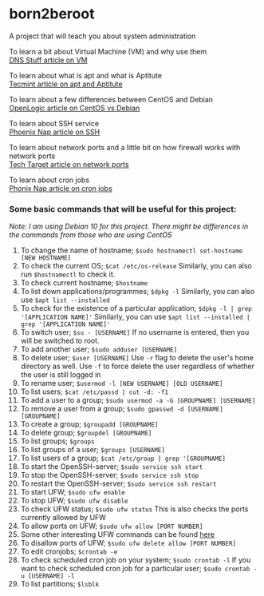 # born2beroot
A project that will teach you about system administration

To learn a bit about Virtual Machine (VM) and why use them  
[DNS Stuff article on VM](https://www.dnsstuff.com/what-is-vm-virtual-machine)

To learn about what is apt and what is Aptitute  
[Tecmint article on apt and Aptitute](https://www.tecmint.com/difference-between-apt-and-aptitude/)

To learn about a few differences between CentOS and Debian  
[OpenLogic article on CentOS vs Debian](https://www.openlogic.com/blog/centos-vs-debian)

To learn about SSH service  
[Phoenix Nap article on SSH](https://phoenixnap.com/kb/how-to-enable-ssh-on-debian)

To learn about network ports and a little bit on how firewall works with network ports  
[Tech Target article on network ports](https://www.techtarget.com/searchnetworking/definition/port)

To learn about cron jobs  
[Phonix Nap article on cron jobs](https://phoenixnap.com/kb/set-up-cron-job-linux)

### __Some basic commands that will be useful for this project:__  
*Note: I am using Debian 10 for this project. There might be differences in the commands from those who are using CentOS*
1. To change the name of hostname; `$sudo hostnamectl set-hostname [NEW HOSTNAME]`
2. To check the current OS; `$cat /etc/os-release` Similarly, you can also run `$hostnamectl` to check it.
3. To check current hostname; `$hostname`
4. To list down applications/programmes; `$dpkg -l` Similarly, you can also use `$apt list --installed`
6. To check for the existence of a particular application; `$dpkg -l | grep '[APPLICATION NAME]'` Similarly, you can use `$apt list --installed | grep '[APPLICATION NAME]'` 
7. To switch user; `$su - [USERNAME]` If no username is entered, then you will be switched to root.
8. To add another user; `$sudo adduser [USERNAME]`
9. To delete user; `$user [USERNAME]` Use `-r` flag to delete the user's home directory as well. Use `-f` to force delete the user regardless of whether the user is still logged in
10. To rename user; `$usermod -l [NEW USERNAME] [OLD USERNAME]`
11. To list users; `$cat /etc/passd | cut -d: -f1`
12. To add a user to a group; `$sudo usermod -a -G [GROUPNAME] [USERNAME]`
13. To remove a user from a group; `$sudo gpasswd -d [USERNAME] [GROUPNAME]`
14. To create a group; `$groupadd [GROUPNAME]`
15. To delete group; `$groupdel [GROUPNAME]`
16. To list groups; `$groups`
17. To list groups of a user; `$groups [USERNAME]`
18. To list users of a group; `$cat /etc/group | grep '[GROUPNAME]`
19. To start the OpenSSH-server; `$sudo service ssh start`
20. To stop the OpenSSH-server; `$sudo service ssh stop`
21. To restart the OpenSSH-server; `$sudo service ssh restart`
22. To start UFW; `$sudo ufw enable`
23. To stop UFW; `$sudo ufw disable`
24. To check UFW status; `$sudo ufw status` This is also checks the ports currently allowed by UFW
25. To allow ports on UFW; `$sudo ufw allow [PORT NUMBER]`
26. Some other interesting UFW commands can be found [here](https://www.linux.com/training-tutorials/introduction-uncomplicated-firewall-ufw/)
27. To disallow ports of UFW; `$sudo ufw delete allow [PORT NUMBER]`
28. To edit cronjobs; `$crontab -e`
29. To check scheduled cron job on your system; `$sudo crontab -l` If you want to check scheduled cron job for a particular user; `$sudo crontab -u [USERNAME] -l`
30. To list partitions; `$lsblk` 
